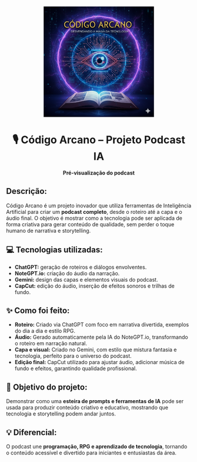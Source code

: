 <p align="center">
  <img src="https://github.com/FontesSabrina/Podcast-gerado-por-ia/blob/c681232f1b7dad6f6e5bf92b04f5b32e40166683/assets/Gemini_Generated_Image_65xtkv65xtkv65xt.png" width="300" />
</p>

<div align="center">
    <h1>🎙️ Código Arcano – Projeto Podcast IA</h1>
    <p><strong>Pré-visualização do podcast</strong></p>
</div>

<div>
    <h2>Descrição:</h2>
    <p>
        Código Arcano é um projeto inovador que utiliza ferramentas de Inteligência Artificial para criar um <strong>podcast completo</strong>, desde o roteiro até a capa e o áudio final. 
        O objetivo é mostrar como a tecnologia pode ser aplicada de forma criativa para gerar conteúdo de qualidade, sem perder o toque humano de narrativa e storytelling.
    </p>
</div>

<div>
    <h2>💻 Tecnologias utilizadas:</h2>
    <ul>
        <li><strong>ChatGPT:</strong> geração de roteiros e diálogos envolventes.</li>
        <li><strong>NoteGPT.io:</strong> criação do áudio da narração.</li>
        <li><strong>Gemini:</strong> design das capas e elementos visuais do podcast.</li>
        <li><strong>CapCut:</strong> edição do áudio, inserção de efeitos sonoros e trilhas de fundo.</li>
    </ul>
</div>

<div>
    <h2>✨ Como foi feito:</h2>
    <ul>
        <li><strong>Roteiro:</strong> Criado via ChatGPT com foco em narrativa divertida, exemplos do dia a dia e estilo RPG.</li>
        <li><strong>Áudio:</strong> Gerado automaticamente pela IA do NoteGPT.io, transformando o roteiro em narração natural.</li>
        <li><strong>Capa e visual:</strong> Criado no Gemini, com estilo que mistura fantasia e tecnologia, perfeito para o universo do podcast.</li>
        <li><strong>Edição final:</strong> CapCut utilizado para ajustar áudio, adicionar música de fundo e efeitos, garantindo qualidade profissional.</li>
    </ul>
</div>

<div>
    <h2>🎯 Objetivo do projeto:</h2>
    <p>
        Demonstrar como uma <strong>esteira de prompts e ferramentas de IA</strong> pode ser usada para produzir conteúdo criativo e educativo, mostrando que tecnologia e storytelling podem andar juntos.
    </p>
</div>

<div>
    <h2>💡 Diferencial:</h2>
    <p>
        O podcast une <strong>programação, RPG e aprendizado de tecnologia</strong>, tornando o conteúdo acessível e divertido para iniciantes e entusiastas da área.
    </p>
</div>
